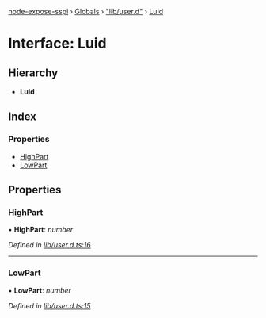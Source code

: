 [node-expose-sspi](../README.md) › [Globals](../globals.md) › ["lib/user.d"](../modules/_lib_user_d_.md) › [Luid](_lib_user_d_.luid.md)

# Interface: Luid

## Hierarchy

* **Luid**

## Index

### Properties

* [HighPart](_lib_user_d_.luid.md#highpart)
* [LowPart](_lib_user_d_.luid.md#lowpart)

## Properties

###  HighPart

• **HighPart**: *number*

*Defined in [lib/user.d.ts:16](https://github.com/jlguenego/node-expose-sspi/blob/7ca1305/lib/user.d.ts#L16)*

___

###  LowPart

• **LowPart**: *number*

*Defined in [lib/user.d.ts:15](https://github.com/jlguenego/node-expose-sspi/blob/7ca1305/lib/user.d.ts#L15)*
